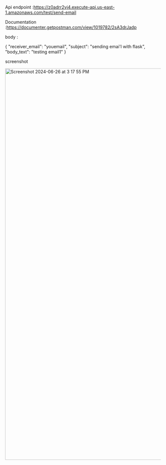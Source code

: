 
Api endpoint  :https://z0adrr2vj4.execute-api.us-east-1.amazonaws.com/test/send-email

Documentation :https://documenter.getpostman.com/view/1019782/2sA3drJadp

body :


{
  "receiver_email": "youemail",
  "subject": "sending emai'l with flask",
  "body_text": "testing email1"
}


screenshot 

<img width="1262" alt="Screenshot 2024-06-26 at 3 17 55 PM" src="https://github.com/MANISH3600/flask-email/assets/141218115/78cc4bff-8fbd-43b0-886c-32b09b47b9e6">
